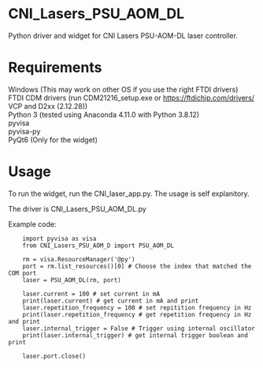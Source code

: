 # CNI_Lasers_PSU_AOM_DL

Python driver and widget for CNI Lasers PSU-AOM-DL laser controller.

# Requirements

Windows (This may work on other OS if you use the right FTDI drivers)  
FTDI CDM drivers (run CDM21216_setup.exe or https://ftdichip.com/drivers/ VCP and D2xx (2.12.28))  
Python 3 (tested using Anaconda 4.11.0 with Python 3.8.12)  
pyvisa  
pyvisa-py  
PyQt6 (Only for the widget)  

# Usage

To run the widget, run the CNI_laser_app.py. The usage is self explanitory.  

The driver is CNI_Lasers_PSU_AOM_DL.py  

Example code:

        import pyvisa as visa
        from CNI_Lasers_PSU_AOM_D import PSU_AOM_DL

        rm = visa.ResourceManager('@py') 
        port = rm.list_resources()[0] # Choose the index that matched the COM port
        laser = PSU_AOM_DL(rm, port)
        
        laser.current = 100 # set current in mA
        print(laser.current) # get current in mA and print
        laser.repetition_frequency = 100 # set repitition frequency in Hz
        print(laser.repetition_frequency # get repetition frequency in Hz and print
        laser.internal_trigger = False # Trigger using internal oscillator
        print(laser.internal_trigger) # get internal trigger boolean and print
        
        laser.port.close()
